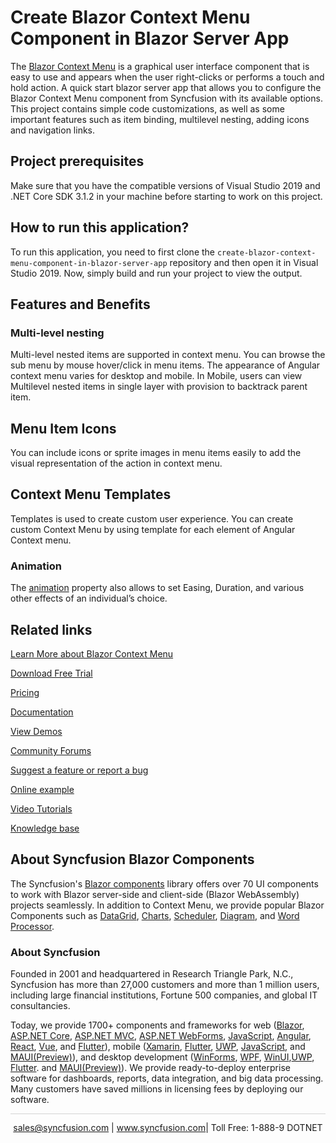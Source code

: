 # Create Blazor Context Menu Component in Blazor Server App

The [Blazor Context Menu](https://www.syncfusion.com/blazor-components/blazor-context-menu?utm_source=github&utm_medium=listing&utm_campaign=blazor-context-menu-github-samples) is a graphical user interface component that is easy to use and appears when the user right-clicks or performs a touch and hold action. A quick start blazor server app that allows you to configure the Blazor Context Menu component from Syncfusion with its available options. This project contains simple code customizations, as well as some important features such as item binding, multilevel nesting, adding icons and navigation links.
 
## Project prerequisites

Make sure that you have the compatible versions of Visual Studio 2019 and .NET Core SDK 3.1.2 in your machine before starting to work on this project.

## How to run this application?

To run this application, you need to first clone the `create-blazor-context-menu-component-in-blazor-server-app` repository and then open it in Visual Studio 2019. Now, simply build and run your project to view the output.

## Features and Benefits

### Multi-level nesting

Multi-level nested items are supported in context menu. You can browse the sub menu by mouse hover/click in menu items. The appearance of Angular context menu varies for desktop and mobile. In Mobile, users can view Multilevel nested items in single layer with provision to backtrack parent item.

## Menu Item Icons

You can include icons or sprite images in menu items easily to add the visual representation of the action in context menu.

## Context Menu Templates

Templates is used to create custom user experience. You can create custom Context Menu by using template for each element of Angular Context menu.

### Animation

The [animation](https://blazor.syncfusion.com/documentation/accordion/animations?utm_source=github&utm_medium=listing&utm_campaign=blazor-context-menu-github-samples) property also allows to set Easing, Duration, and various other effects of an individual’s choice.

## Related links
[Learn More about Blazor Context Menu](https://www.syncfusion.com/blazor-components/blazor-context-menu?utm_source=github&utm_medium=listing&utm_campaign=blazor-context-menu-github-samples)

[Download Free Trial](https://www.syncfusion.com/downloads/blazor?utm_source=github&utm_medium=listing&utm_campaign=blazor-context-menu-github-samples)

[Pricing](https://www.syncfusion.com/sales/products/blazor?utm_source=github&utm_medium=listing&utm_campaign=blazor-context-menu-github-samples)

[Documentation](https://blazor.syncfusion.com/documentation/context-menu/getting-started?utm_source=github&utm_medium=listing&utm_campaign=blazor-context-menu-github-samples)

[View Demos](https://blazor.syncfusion.com/demos/context-menu/default-functionalities?utm_source=github&utm_medium=listing&utm_campaign=blazor-context-menu-github-samples)

[Community Forums](https://www.syncfusion.com/forums/blazor-components?utm_source=github&utm_medium=listing&utm_campaign=blazor-context-menu-github-samples)

[Suggest a feature or report a bug](https://www.syncfusion.com/feedback/blazor-components?utm_source=github&utm_medium=listing&utm_campaign=blazor-context-menu-github-samples)

[Online example](https://blazor.syncfusion.com/demos/context-menu/default-functionalities?utm_source=github&utm_medium=listing&utm_campaign=blazor-context-menu-github-samples)

[Video Tutorials](https://www.syncfusion.com/tutorial-videos/blazor/context-menu?utm_source=github&utm_medium=listing&utm_campaign=blazor-context-menu-github-samples)

[Knowledge base](https://www.syncfusion.com/kb/blazor-components?utm_source=github&utm_medium=listing&utm_campaign=blazor-context-menu-github-samples)

## About Syncfusion Blazor Components
The Syncfusion's [Blazor components](https://www.syncfusion.com/blazor-components?utm_source=github&utm_medium=listing&utm_campaign=blazor-context-menu-github-samples) library offers over 70 UI components to work with Blazor server-side and client-side (Blazor WebAssembly) projects seamlessly. In addition to Context Menu, we provide popular Blazor Components such as [DataGrid](https://www.syncfusion.com/blazor-components/blazor-datagrid?utm_source=github&utm_medium=listing&utm_campaign=blazor-context-menu-github-samples), [Charts](https://www.syncfusion.com/blazor-components/blazor-charts?utm_source=github&utm_medium=listing&utm_campaign=blazor-context-menu-github-samples), [Scheduler](https://www.syncfusion.com/blazor-components/blazor-scheduler?utm_source=github&utm_medium=listing&utm_campaign=blazor-context-menu-github-samples), [Diagram](https://www.syncfusion.com/blazor-components/blazor-diagram?utm_source=github&utm_medium=listing&utm_campaign=blazor-context-menu-github-samples), and [Word Processor](https://www.syncfusion.com/blazor-components/blazor-word-processor?utm_source=github&utm_medium=listing&utm_campaign=blazor-context-menu-github-samples).

### About Syncfusion
Founded in 2001 and headquartered in Research Triangle Park, N.C., Syncfusion has more than 27,000 customers and more than 1 million users, including large financial institutions, Fortune 500 companies, and global IT consultancies.

Today, we provide 1700+ components and frameworks for web ([Blazor](https://www.syncfusion.com/blazor-components?utm_source=github&utm_medium=listing&utm_campaign=blazor-context-menu-github-samples), [ASP.NET Core](https://www.syncfusion.com/aspnet-core-ui-controls?utm_source=github&utm_medium=listing&utm_campaign=blazor-context-menu-github-samples), [ASP.NET MVC](https://www.syncfusion.com/aspnet-mvc-ui-controls?utm_source=github&utm_medium=listing&utm_campaign=blazor-context-menu-github-samples), [ASP.NET WebForms](https://www.syncfusion.com/jquery/aspnet-webforms-ui-controls?utm_source=github&utm_medium=listing&utm_campaign=blazor-context-menu-github-samples), [JavaScript](https://www.syncfusion.com/javascript-ui-controls?utm_source=github&utm_medium=listing&utm_campaign=blazor-context-menu-github-samples), [Angular](https://www.syncfusion.com/angular-ui-components?utm_source=github&utm_medium=listing&utm_campaign=blazor-context-menu-github-samples), [React](https://www.syncfusion.com/react-ui-components?utm_source=github&utm_medium=listing&utm_campaign=blazor-context-menu-github-samples), [Vue](https://www.syncfusion.com/vue-ui-components?utm_source=github&utm_medium=listing&utm_campaign=blazor-context-menu-github-samples), and [Flutter](https://www.syncfusion.com/flutter-widgets?utm_source=github&utm_medium=listing&utm_campaign=blazor-context-menu-github-samples)), mobile ([Xamarin](https://www.syncfusion.com/xamarin-ui-controls?utm_source=github&utm_medium=listing&utm_campaign=blazor-context-menu-github-samples), [Flutter](https://www.syncfusion.com/flutter-widgets?utm_source=github&utm_medium=listing&utm_campaign=blazor-context-menu-github-samples), [UWP](https://www.syncfusion.com/uwp-ui-controls?utm_source=github&utm_medium=listing&utm_campaign=blazor-context-menu-github-samples), [JavaScript](https://www.syncfusion.com/javascript-ui-controls?utm_source=github&utm_medium=listing&utm_campaign=blazor-context-menu-github-samples), and [MAUI(Preview)](https://www.syncfusion.com/maui-controls?utm_source=github&utm_medium=listing&utm_campaign=blazor-context-menu-github-samples)), and desktop development ([WinForms](https://www.syncfusion.com/winforms-ui-controls?utm_source=github&utm_medium=listing&utm_campaign=blazor-context-menu-github-samples), [WPF](https://www.syncfusion.com/wpf-controls?utm_source=github&utm_medium=listing&utm_campaign=blazor-context-menu-github-samples), [WinUI](https://www.syncfusion.com/winui-controls?utm_source=github&utm_medium=listing&utm_campaign=blazor-context-menu-github-samples),[UWP](https://www.syncfusion.com/uwp-ui-controls?utm_source=github&utm_medium=listing&utm_campaign=blazor-context-menu-github-samples), [Flutter](https://www.syncfusion.com/flutter-widgets?utm_source=github&utm_medium=listing&utm_campaign=blazor-context-menu-github-samples). and [MAUI(Preview)](https://www.syncfusion.com/maui-controls?utm_source=github&utm_medium=listing&utm_campaign=blazor-context-menu-github-samples)). We provide ready-to-deploy enterprise software for dashboards, reports, data integration, and big data processing. Many customers have saved millions in licensing fees by deploying our software.


<hr style="height:0.3px;border:none;color:lightgrey;background-color:lightgrey;" />

<p align="center">
<a href="mailto:sales@syncfusion.com?Subject=Syncfusion Blazor Context-Menu - GitHub" target="_top">sales@syncfusion.com</a> | <a href="https://www.syncfusion.com?utm_source=github&utm_medium=listing&utm_campaign=blazor-context-menu-github-samples">www.syncfusion.com</a>| Toll Free: 1-888-9 DOTNET <br>
</p>

